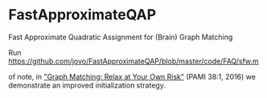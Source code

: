 # FastApproximateQAP
Fast Approximate Quadratic Assignment for (Brain) Graph Matching


Run https://github.com/jovo/FastApproximateQAP/blob/master/code/FAQ/sfw.m

of note, in ["Graph Matching: Relax at Your Own Risk"](http://dx.doi.org/10.1109/TPAMI.2015.2424894) (PAMI 38:1, 2016) we demonstrate an improved initialization strategy.


